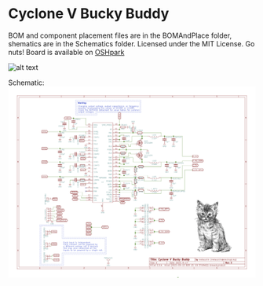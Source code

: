 # Cyclone V Bucky Buddy
BOM and component placement files are in the BOMAndPlace folder, shematics are in the Schematics folder.  Licensed under the MIT License. Go nuts! Board is available on [OSHpark](https://oshpark.com/shared_projects/RDkRPXU1)

![alt text](https://metacollin.com/screens/upshot_HMTnroHB.png "VRML Board")


Schematic:
![alt text](https://raw.githubusercontent.com/metacollin/BuckyBuddy/master/Schematic/CycloneVBuddy.png "Schematic")
